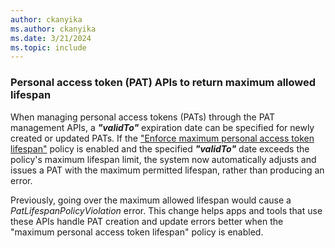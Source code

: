 ```yaml
---
author: ckanyika
ms.author: ckanyika
ms.date: 3/21/2024
ms.topic: include
---
```


### Personal access token (PAT) APIs to return maximum allowed lifespan 

When managing personal access tokens (PATs) through the PAT management APIs, a ***"validTo"*** expiration date can be specified for newly created or updated PATs.  If the ["Enforce maximum personal access token lifespan"](/azure/devops/organizations/accounts/manage-pats-with-policies-for-administrators?view=azure-devops#set-maximum-lifespan-for-new-pats) policy is enabled and the specified ***"validTo"*** date exceeds the policy's maximum lifespan limit, the system now automatically adjusts and issues a PAT with the maximum permitted lifespan, rather than producing an error.

Previously, going over the maximum allowed lifespan would cause a _PatLifespanPolicyViolation_ error. This change helps apps and tools that use these APIs handle PAT creation and update errors better when the "maximum personal access token lifespan" policy is enabled.